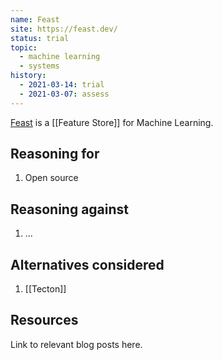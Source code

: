 ```yaml
---
name: Feast
site: https://feast.dev/
status: trial
topic:
  - machine learning
  - systems
history:
  - 2021-03-14: trial
  - 2021-03-07: assess
---
```


[Feast](https://feast.dev/) is a [[Feature Store]] for Machine Learning.

## Reasoning for

1. Open source

## Reasoning against

1. ...

## Alternatives considered

1. [[Tecton]]

## Resources

Link to relevant blog posts here.
